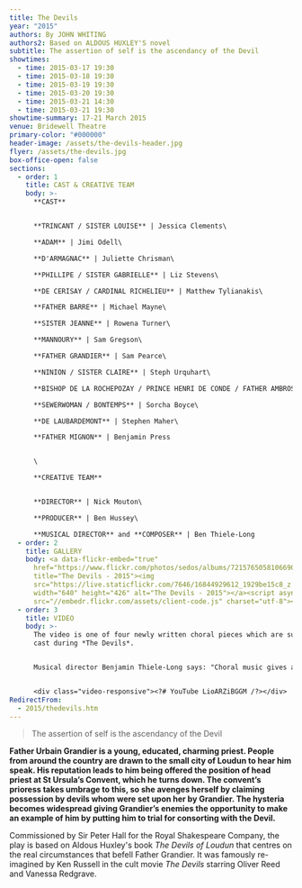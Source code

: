 ```yaml
---
title: The Devils
year: "2015"
authors: By JOHN WHITING
authors2: Based on ALDOUS HUXLEY'S novel
subtitle: The assertion of self is the ascendancy of the Devil
showtimes:
  - time: 2015-03-17 19:30
  - time: 2015-03-18 19:30
  - time: 2015-03-19 19:30
  - time: 2015-03-20 19:30
  - time: 2015-03-21 14:30
  - time: 2015-03-21 19:30
showtime-summary: 17-21 March 2015
venue: Bridewell Theatre
primary-color: "#000000"
header-image: /assets/the-devils-header.jpg
flyer: /assets/the-devils.jpg
box-office-open: false
sections:
  - order: 1
    title: CAST & CREATIVE TEAM
    body: >-
      **CAST**


      **TRINCANT / SISTER LOUISE** | Jessica Clements\

      **ADAM** | Jimi Odell\

      **D'ARMAGNAC** | Juliette Chrisman\

      **PHILLIPE / SISTER GABRIELLE** | Liz Stevens\

      **DE CERISAY / CARDINAL RICHELIEU** | Matthew Tylianakis\

      **FATHER BARRE** | Michael Mayne\

      **SISTER JEANNE** | Rowena Turner\

      **MANNOURY** | Sam Gregson\

      **FATHER GRANDIER** | Sam Pearce\

      **NINION / SISTER CLAIRE** | Steph Urquhart\

      **BISHOP DE LA ROCHEPOZAY / PRINCE HENRI DE CONDE / FATHER AMBROSE** | Simon Hill\

      **SEWERWOMAN / BONTEMPS** | Sorcha Boyce\

      **DE LAUBARDEMONT** | Stephen Maher\

      **FATHER MIGNON** | Benjamin Press


      \

      **CREATIVE TEAM**


      **DIRECTOR** | Nick Mouton\

      **PRODUCER** | Ben Hussey\

      **MUSICAL DIRECTOR** and **COMPOSER** | Ben Thiele-Long
  - order: 2
    title: GALLERY
    body: <a data-flickr-embed="true"
      href="https://www.flickr.com/photos/sedos/albums/72157650581066901"
      title="The Devils - 2015"><img
      src="https://live.staticflickr.com/7646/16844929612_1929be15c8_z.jpg"
      width="640" height="426" alt="The Devils - 2015"></a><script async
      src="//embedr.flickr.com/assets/client-code.js" charset="utf-8"></script>
  - order: 3
    title: VIDEO
    body: >-
      The video is one of four newly written choral pieces which are sung by the
      cast during *The Devils*. 


      Musical director Benjamin Thiele-Long says: "Choral music gives an opportunity, like no other, to express an incredibly diverse range of emotions in a way that connects viscerally with the listener, rather than simply something they just hear. When it came to writing the music for *The Devils*, I wanted have four interlinked pieces that would carry the audience and the cast through the story and convey the initial peace and subsequent anguish and building tension of the plot. Influenced by the work of Morten Lauridsen, Eriks Ensenvalds and the late John Tavener, the pieces use close harmony to create an ethereal atmosphere and establish the liturgy as part of the story."


      <div class="video-responsive"><?# YouTube LioARZiBGGM /?></div>
RedirectFrom:
  - 2015/thedevils.htm
---
```

>The assertion of self is the ascendancy of the Devil
><footer><cite></cite></footer>

**Father Urbain Grandier is a young, educated, charming priest. People from around the country are drawn to the small city of Loudun to hear him speak. His reputation leads to him being offered the position of head priest at St Ursula’s Convent, which he turns down. The convent’s prioress takes umbrage to this, so she avenges herself by claiming possession by devils whom were set upon her by Grandier. The hysteria becomes widespread giving Grandier’s enemies the opportunity to make an example of him by putting him to trial for consorting with the Devil.**

Commissioned by Sir Peter Hall for the Royal Shakespeare Company, the play is based on Aldous Huxley's book *The Devils of Loudun* that centres on the real circumstances that befell Father Grandier. It was famously re-imagined by Ken Russell in the cult movie *The Devils* starring Oliver Reed and Vanessa Redgrave.